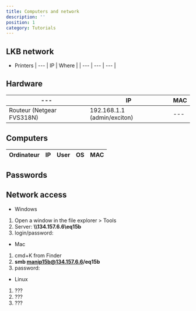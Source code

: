 ```yaml
---
title: Computers and network
description: ''
position: 1
category: Tutorials
---
```


## LKB network

- Printers
| --- | IP | Where |
| --- | --- | --- |

## Hardware

| --- | IP | MAC |
| --- | --- | --- |
| Routeur (Netgear FVS318N) | 192.168.1.1 (admin/exciton) | --- |

## Computers 
| Ordinateur | IP | User | OS | MAC |
| --- | --- | --- | --- | --- |

## Passwords

## Network access
- Windows
1. Open a window in the file explorer > Tools
2. Server: **\\\134.157.6.6\eq15b**
3. login/password: 

- Mac
1. cmd+K from Finder
2. **smb manip15b@134.157.6.6/eq15b**
3. password:

- Linux
1. ???
2. ???
3. ???

